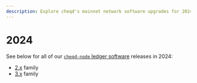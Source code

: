 ```yaml
---
description: Explore cheqd's mainnet network software upgrades for 2024.
---
```


# 2024

See below for all of our [`cheqd-node` ledger software](https://github.com/cheqd/cheqd-node/) releases in 2024:

* [2.x](2.x.md) family
* [3.x](3.x.md) family
